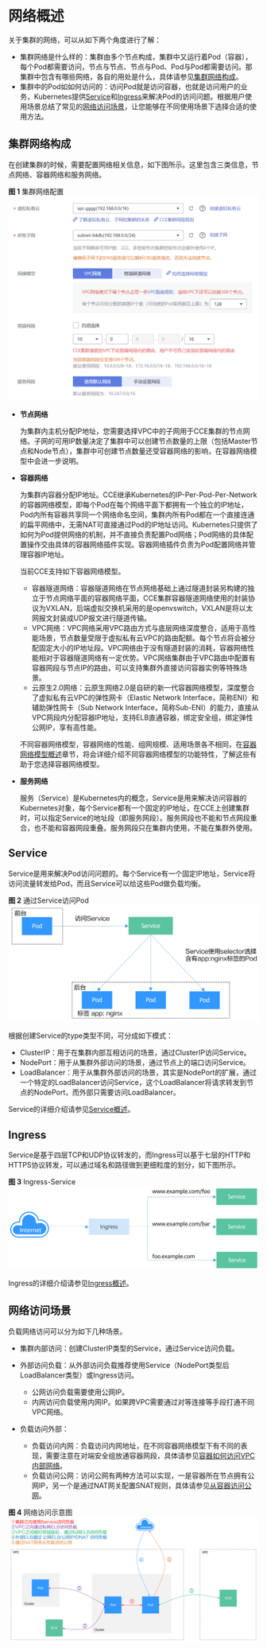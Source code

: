 # 网络概述<a name="cce_01_0010"></a>

关于集群的网络，可以从如下两个角度进行了解：

-   集群网络是什么样的：集群由多个节点构成，集群中又运行着Pod（容器），每个Pod都需要访问，节点与节点、节点与Pod、Pod与Pod都需要访问。那集群中包含有哪些网络，各自的用处是什么，具体请参见[集群网络构成](#section1131733719195)。
-   集群中的Pod如如何访问的：访问Pod就是访问容器，也就是访问用户的业务，Kubernetes提供[Service](#section1860619221134)和[Ingress](#section1248852094313)来解决Pod的访问问题。根据用户使用场景总结了常见的[网络访问场景](#section1286493159)，让您能够在不同使用场景下选择合适的使用方法。

## 集群网络构成<a name="section1131733719195"></a>

在创建集群的时候，需要配置网络相关信息，如下图所示。这里包含三类信息，节点网络、容器网络和服务网络。

**图 1**  集群网络配置<a name="fig4451333162120"></a>  
![](figures/集群网络配置.png "集群网络配置")

-   **节点网络**

    为集群内主机分配IP地址，您需要选择VPC中的子网用于CCE集群的节点网络。子网的可用IP数量决定了集群中可以创建节点数量的上限（包括Master节点和Node节点），集群中可创建节点数量还受容器网络的影响，在容器网络模型中会进一步说明。

-   **容器网络**

    为集群内容器分配IP地址。CCE继承Kubernetes的IP-Per-Pod-Per-Network的容器网络模型，即每个Pod在每个网络平面下都拥有一个独立的IP地址，Pod内所有容器共享同一个网络命名空间，集群内所有Pod都在一个直接连通的扁平网络中，无需NAT可直接通过Pod的IP地址访问。Kubernetes只提供了如何为Pod提供网络的机制，并不直接负责配置Pod网络；Pod网络的具体配置操作交由具体的容器网络插件实现。容器网络插件负责为Pod配置网络并管理容器IP地址。

    当前CCE支持如下容器网络模型。

    -   容器隧道网络：容器隧道网络在节点网络基础上通过隧道封装另构建的独立于节点网络平面的容器网络平面，CCE集群容器隧道网络使用的封装协议为VXLAN，后端虚拟交换机采用的是openvswitch，VXLAN是将以太网报文封装成UDP报文进行隧道传输。
    -   VPC网络：VPC网络采用VPC路由方式与底层网络深度整合，适用于高性能场景，节点数量受限于虚拟私有云VPC的路由配额。每个节点将会被分配固定大小的IP地址段。VPC网络由于没有隧道封装的消耗，容器网络性能相对于容器隧道网络有一定优势。VPC网络集群由于VPC路由中配置有容器网段与节点IP的路由，可以支持集群外直接访问容器实例等特殊场景。
    -   云原生2.0网络：云原生网络2.0是自研的新一代容器网络模型，深度整合了虚拟私有云VPC的弹性网卡（Elastic Network Interface，简称ENI）和辅助弹性网卡（Sub Network Interface，简称Sub-ENI）的能力，直接从VPC网段内分配容器IP地址，支持ELB直通容器，绑定安全组，绑定弹性公网IP，享有高性能。

    不同容器网络模型，容器网络的性能、组网规模、适用场景各不相同，在[容器网络模型概述](容器网络模型概述.md)章节，将会详细介绍不同容器网络模型的功能特性，了解这些有助于您选择容器网络模型。

-   **服务网络**

    服务（Service）是Kubernetes内的概念，Service是用来解决访问容器的Kubernetes对象，每个Service都有一个固定的IP地址，在CCE上创建集群时，可以指定Service的地址段（即服务网段）。服务网段也不能和节点网段重合，也不能和容器网段重叠。服务网段只在集群内使用，不能在集群外使用。


## Service<a name="section1860619221134"></a>

Service是用来解决Pod访问问题的。每个Service有一个固定IP地址，Service将访问流量转发给Pod，而且Service可以给这些Pod做负载均衡。

**图 2**  通过Service访问Pod<a name="zh-cn_topic_0249851121_fig163156154816"></a>  
![](figures/通过Service访问Pod.png "通过Service访问Pod")

根据创建Service的type类型不同，可分成如下模式：

-   ClusterIP：用于在集群内部互相访问的场景，通过ClusterIP访问Service。
-   NodePort：用于从集群外部访问的场景，通过节点上的端口访问Service。
-   LoadBalancer：用于从集群外部访问的场景，其实是NodePort的扩展，通过一个特定的LoadBalancer访问Service，这个LoadBalancer将请求转发到节点的NodePort，而外部只需要访问LoadBalancer。

Service的详细介绍请参见[Service概述](Service概述.md)。

## Ingress<a name="section1248852094313"></a>

Service是基于四层TCP和UDP协议转发的，而Ingress可以基于七层的HTTP和HTTPS协议转发，可以通过域名和路径做到更细粒度的划分，如下图所示。

**图 3**  Ingress-Service<a name="fig816719454212"></a>  
![](figures/Ingress-Service.png "Ingress-Service")

Ingress的详细介绍请参见[Ingress概述](Ingress概述.md)。

## 网络访问场景<a name="section1286493159"></a>

负载网络访问可以分为如下几种场景。

-   集群内部访问：创建ClusterIP类型的Service，通过Service访问负载。
-   外部访问负载：从外部访问负载推荐使用Service（NodePort类型后LoadBalancer类型）或Ingress访问。
    -   公网访问负载需要使用公网IP。
    -   内网访问负载使用内网IP。如果跨VPC需要通过对等连接等手段打通不同VPC网络。

-   负载访问外部：
    -   负载访问内网：负载访问内网地址，在不同容器网络模型下有不同的表现，需要注意在对端安全组放通容器网段，具体请参见[容器如何访问VPC内部网络](容器如何访问VPC内部网络.md)。
    -   负载访问公网：访问公网有两种方法可以实现，一是容器所在节点拥有公网IP，另一个是通过NAT网关配置SNAT规则，具体请参见[从容器访问公网](从容器访问公网.md)。


**图 4**  网络访问示意图<a name="fig13795829151515"></a>  
![](figures/网络访问示意图.png "网络访问示意图")

